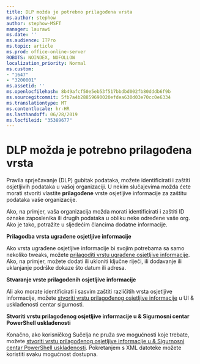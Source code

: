 ```yaml
---
title: DLP možda je potrebno prilagođena vrsta
ms.author: stephow
author: stephow-MSFT
manager: laurawi
ms.date: ''
ms.audience: ITPro
ms.topic: article
ms.prod: office-online-server
ROBOTS: NOINDEX, NOFOLLOW
localization_priority: Normal
ms.custom:
- "1647"
- "3200001"
ms.assetid: ''
ms.openlocfilehash: 8b49afcf50e5eb53f517bbdbd002fb80dddb6f9b
ms.sourcegitcommit: 5fb7a4b28859690020efdea630d03e70cc0e6334
ms.translationtype: MT
ms.contentlocale: hr-HR
ms.lasthandoff: 06/28/2019
ms.locfileid: "35389677"
---
```

# <a name="dlp-might-need-a-custom-type"></a>DLP možda je potrebno prilagođena vrsta

Pravila sprječavanje (DLP) gubitak podataka, možete identificirati i zaštiti osjetljivih podataka u vašoj organizaciji. U nekim slučajevima možda ćete morati stvoriti vlastite **prilagođene** vrste osjetljive informacije za zaštitu podataka vaše organizacije.

Ako, na primjer, vaša organizacija možda morati identificirati i zaštiti ID oznake zaposlenika ili drugih podataka u obliku neke određene vaše org. Ako je tako, potražite u sljedećim člancima dodatne informacije.
  
 **Prilagodba vrsta ugrađene osjetljive informacije**
  
Ako vrsta ugrađene osjetljive informacije bi svojim potrebama sa samo nekoliko tweaks, možete [prilagoditi vrstu ugrađene osjetljive informacije](https://docs.microsoft.com/office365/securitycompliance/customize-a-built-in-sensitive-information-type). Ako, na primjer, možete dodati ili ukloniti ključne riječi, ili dodavanje ili uklanjanje podrške dokaze što datum ili adresa.
  
 **Stvaranje vrste prilagođenih osjetljive informacije**
  
Ali ako morate identificirati i sasvim zaštiti različitih vrsta osjetljive informacije, možete [stvoriti vrstu prilagođenog osjetljive informacije](https://docs.microsoft.com/office365/securitycompliance/create-a-custom-sensitive-information-type) u UI & usklađenosti centar sigurnosti.
  
**Stvoriti vrstu prilagođenog osjetljive informacije u & Sigurnosni centar PowerShell usklađenosti**

Konačno, ako korisničkog Sučelja ne pruža sve mogućnosti koje trebate, možete [stvoriti vrstu prilagođenog osjetljive informacije u & Sigurnosni centar PowerShell usklađenosti](https://docs.microsoft.com/office365/securitycompliance/create-a-custom-sensitive-information-type-in-scc-powershell). Pokretanjem s XML datoteke možete koristiti svaku mogućnost dostupna.
